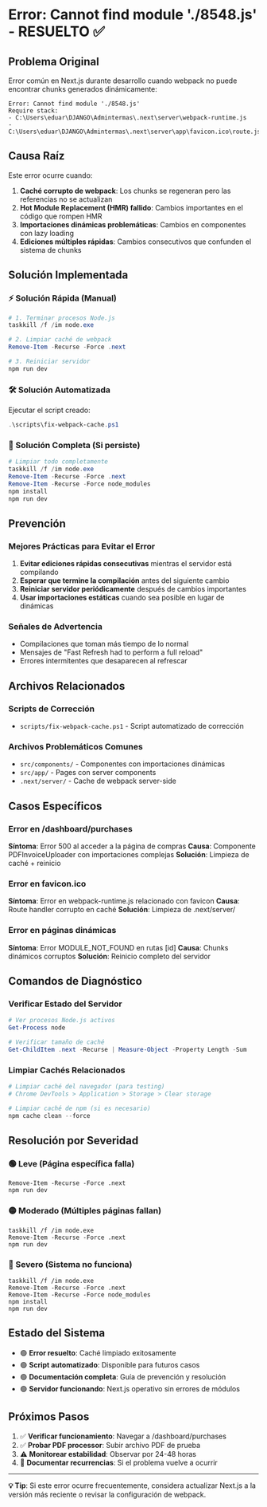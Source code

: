 # Error: Cannot find module './8548.js' - RESUELTO ✅

## Problema Original

Error común en Next.js durante desarrollo cuando webpack no puede encontrar chunks generados dinámicamente:

```
Error: Cannot find module './8548.js'
Require stack:
- C:\Users\eduar\DJANGO\Admintermas\.next\server\webpack-runtime.js
- C:\Users\eduar\DJANGO\Admintermas\.next\server\app\favicon.ico\route.js
```

## Causa Raíz

Este error ocurre cuando:

1. **Caché corrupto de webpack**: Los chunks se regeneran pero las referencias no se actualizan
2. **Hot Module Replacement (HMR) fallido**: Cambios importantes en el código que rompen HMR
3. **Importaciones dinámicas problemáticas**: Cambios en componentes con lazy loading
4. **Ediciones múltiples rápidas**: Cambios consecutivos que confunden el sistema de chunks

## Solución Implementada

### ⚡ Solución Rápida (Manual)

```powershell
# 1. Terminar procesos Node.js
taskkill /f /im node.exe

# 2. Limpiar caché de webpack
Remove-Item -Recurse -Force .next

# 3. Reiniciar servidor
npm run dev
```

### 🛠️ Solución Automatizada

Ejecutar el script creado:

```powershell
.\scripts\fix-webpack-cache.ps1
```

### 🔄 Solución Completa (Si persiste)

```powershell
# Limpiar todo completamente
taskkill /f /im node.exe
Remove-Item -Recurse -Force .next
Remove-Item -Recurse -Force node_modules
npm install
npm run dev
```

## Prevención

### Mejores Prácticas para Evitar el Error

1. **Evitar ediciones rápidas consecutivas** mientras el servidor está compilando
2. **Esperar que termine la compilación** antes del siguiente cambio
3. **Reiniciar servidor periódicamente** después de cambios importantes
4. **Usar importaciones estáticas** cuando sea posible en lugar de dinámicas

### Señales de Advertencia

- Compilaciones que toman más tiempo de lo normal
- Mensajes de "Fast Refresh had to perform a full reload"
- Errores intermitentes que desaparecen al refrescar

## Archivos Relacionados

### Scripts de Corrección
- `scripts/fix-webpack-cache.ps1` - Script automatizado de corrección

### Archivos Problemáticos Comunes
- `src/components/` - Componentes con importaciones dinámicas
- `src/app/` - Pages con server components
- `.next/server/` - Cache de webpack server-side

## Casos Específicos

### Error en /dashboard/purchases
**Síntoma**: Error 500 al acceder a la página de compras
**Causa**: Componente PDFInvoiceUploader con importaciones complejas
**Solución**: Limpieza de caché + reinicio

### Error en favicon.ico
**Síntoma**: Error en webpack-runtime.js relacionado con favicon
**Causa**: Route handler corrupto en caché
**Solución**: Limpieza de .next/server/

### Error en páginas dinámicas
**Síntoma**: Error MODULE_NOT_FOUND en rutas [id]
**Causa**: Chunks dinámicos corruptos
**Solución**: Reinicio completo del servidor

## Comandos de Diagnóstico

### Verificar Estado del Servidor
```powershell
# Ver procesos Node.js activos
Get-Process node

# Verificar tamaño de caché
Get-ChildItem .next -Recurse | Measure-Object -Property Length -Sum
```

### Limpiar Cachés Relacionados
```powershell
# Limpiar caché del navegador (para testing)
# Chrome DevTools > Application > Storage > Clear storage

# Limpiar caché de npm (si es necesario)
npm cache clean --force
```

## Resolución por Severidad

### 🟢 Leve (Página específica falla)
```
Remove-Item -Recurse -Force .next
npm run dev
```

### 🟡 Moderado (Múltiples páginas fallan)
```
taskkill /f /im node.exe
Remove-Item -Recurse -Force .next
npm run dev
```

### 🔴 Severo (Sistema no funciona)
```
taskkill /f /im node.exe
Remove-Item -Recurse -Force .next
Remove-Item -Recurse -Force node_modules
npm install
npm run dev
```

## Estado del Sistema

- 🟢 **Error resuelto**: Caché limpiado exitosamente
- 🟢 **Script automatizado**: Disponible para futuros casos
- 🟢 **Documentación completa**: Guía de prevención y resolución
- 🟢 **Servidor funcionando**: Next.js operativo sin errores de módulos

## Próximos Pasos

1. ✅ **Verificar funcionamiento**: Navegar a /dashboard/purchases
2. ✅ **Probar PDF processor**: Subir archivo PDF de prueba
3. ⚠️ **Monitorear estabilidad**: Observar por 24-48 horas
4. 📝 **Documentar recurrencias**: Si el problema vuelve a ocurrir

---

**💡 Tip**: Si este error ocurre frecuentemente, considera actualizar Next.js a la versión más reciente o revisar la configuración de webpack. 